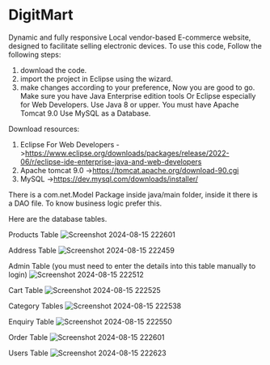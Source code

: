 # DigitMart
Dynamic and fully responsive Local vendor-based E-commerce website, designed to facilitate selling electronic devices.
To use this code, Follow the following steps:
  1. download the code.
  2. import the project in Eclipse using the wizard.
  3. make changes according to your preference, Now you are good to go.
Make sure you have Java Enterprise edition tools Or Eclipse especially for Web Developers.
Use Java 8 or upper.
You must have Apache Tomcat 9.0
Use MySQL as a Database.

Download resources:
 1. Eclipse For Web Developers ->https://www.eclipse.org/downloads/packages/release/2022-06/r/eclipse-ide-enterprise-java-and-web-developers
 2. Apache tomcat 9.0 ->https://tomcat.apache.org/download-90.cgi
 3. MySQL ->https://dev.mysql.com/downloads/installer/


There is a com.net.Model Package inside java/main folder, inside it there is a DAO file. To know business logic prefer this.

Here are the database tables.



Products Table
![Screenshot 2024-08-15 222601](https://github.com/user-attachments/assets/ce55dbf3-ec8c-4ac8-833b-0e137e449e6f)


Address Table
![Screenshot 2024-08-15 222459](https://github.com/user-attachments/assets/4130633b-1ef2-43fa-b7b8-802b9d4b70cc)


Admin Table (you must need to enter the details into this table manually to login)
![Screenshot 2024-08-15 222512](https://github.com/user-attachments/assets/9cedc96b-e91f-4ae7-9e7f-fe5fff523911)


Cart Table
![Screenshot 2024-08-15 222525](https://github.com/user-attachments/assets/129cf251-a2b7-4f85-bce4-1d21d096f66d)


Category Tables
![Screenshot 2024-08-15 222538](https://github.com/user-attachments/assets/7a104e00-945e-4ffd-872f-50299567cc86)


Enquiry Table
![Screenshot 2024-08-15 222550](https://github.com/user-attachments/assets/531f66e5-6015-4d43-a4dc-b90b9091c5ab)


Order Table
![Screenshot 2024-08-15 222601](https://github.com/user-attachments/assets/45335b1d-71df-4336-804f-4a311cae1bcd)


Users Table
![Screenshot 2024-08-15 222623](https://github.com/user-attachments/assets/3dd254fc-e094-476a-9cee-e9395a1da26e)






